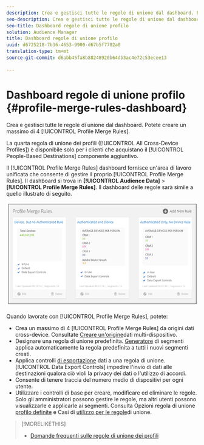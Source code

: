 ```yaml
---
description: Crea e gestisci tutte le regole di unione dal dashboard. Potete creare un massimo di 4 regole di unione dei profili.
seo-description: Crea e gestisci tutte le regole di unione dal dashboard. Potete creare un massimo di 4 regole di unione dei profili.
seo-title: Dashboard regole di unione profilo
solution: Audience Manager
title: Dashboard regole di unione profilo
uuid: d6725218-7b36-4653-9900-d67b5f7702a0
translation-type: tm+mt
source-git-commit: d6abb45fa8b88248920b64db3ac4e72c53ecee13

---
```



# Dashboard regole di unione profilo {#profile-merge-rules-dashboard}

Crea e gestisci tutte le regole di unione dal dashboard. Potete creare un massimo di 4 [!UICONTROL Profile Merge Rules].

La quarta regola di unione dei profili ([!UICONTROL All Cross-Device Profiles]) è disponibile solo per i clienti che acquistano il [!UICONTROL People-Based Destinations] componente aggiuntivo.

Il [!UICONTROL Profile Merge Rules] dashboard fornisce un'area di lavoro unificata che consente di gestire il proprio [!UICONTROL Profile Merge Rules]. Il dashboard si trova in **[!UICONTROL Audience Data]** &gt; **[!UICONTROL Profile Merge Rules]**. Il dashboard delle regole sarà simile a quello illustrato di seguito.

![](assets/profile-dashboard.png)

Quando lavorate con [!UICONTROL Profile Merge Rules], potete:

* Crea un massimo di 4 [!UICONTROL Profile Merge Rules] da origini dati cross-device. Consultate [Creare un'origine](merge-rules-start.md#create-data-source)dati multi-dispositivo.
* Designare una regola di unione predefinita. [Generatore](../segments/segment-builder.md) di segmenti applica automaticamente la regola predefinita a tutti i nuovi segmenti creati.
* Applica controlli [di esportazione](../data-export-controls.md) dati a una regola di unione. [!UICONTROL Data Export Controls] impedire l'invio di dati alle destinazioni qualora ciò violi la privacy dei dati o l'utilizzo di accordi.
* Consente di tenere traccia del numero medio di dispositivi per ogni utente.
* Utilizzare i controlli di base per creare, modificare ed eliminare le regole. Solo gli amministratori possono gestire le regole, ma altri utenti possono visualizzarle e applicarle ai segmenti. Consulta Opzioni regola di unione [profilo definite](merge-rule-definitions.md) e Casi di [utilizzo per le regole](merge-rule-targeting-options.md)di unione.

>[!MORELIKETHIS]
>
>* [Domande frequenti sulle regole di unione dei profili](../../faq/faq-profile-merge.md)

